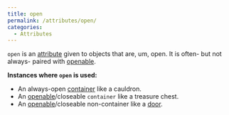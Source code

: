 ```yaml
---
title: open
permalink: /attributes/open/
categories: 
  - Attributes
---
```


`open` is an [attribute](attributes/) given to objects that
are, um, open. It is often- but not always- paired with
[openable](attribute/openable/).

**Instances where `open` is used:**

-   An always-open [container](attributes/container/) like a cauldron.
-   An [openable](attribute/openable/)/closeable `container` like a
    treasure chest.
-   An [openable](attribute/openable/)/closeable non-container like a
    [door](classes/doors/).
